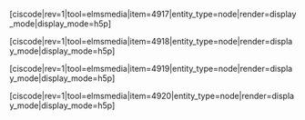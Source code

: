 [ciscode|rev=1|tool=elmsmedia|item=4917|entity_type=node|render=display_mode|display_mode=h5p]

[ciscode|rev=1|tool=elmsmedia|item=4918|entity_type=node|render=display_mode|display_mode=h5p]

[ciscode|rev=1|tool=elmsmedia|item=4919|entity_type=node|render=display_mode|display_mode=h5p]

[ciscode|rev=1|tool=elmsmedia|item=4920|entity_type=node|render=display_mode|display_mode=h5p]